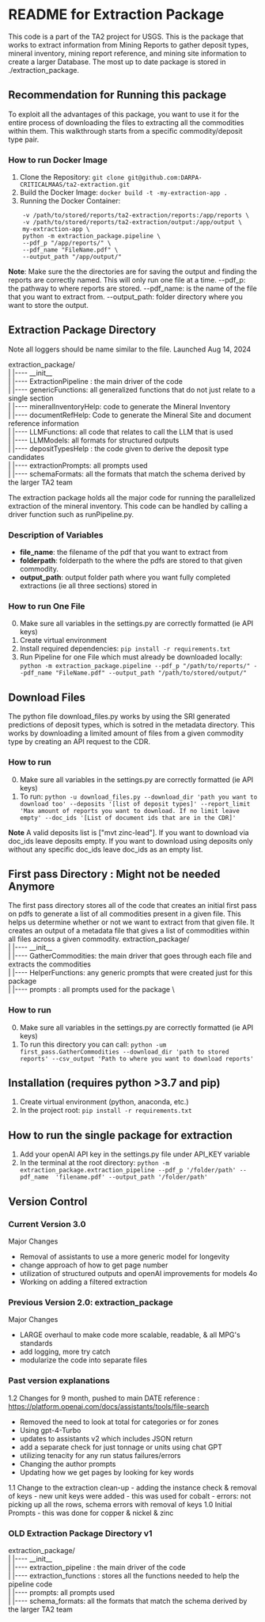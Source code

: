 # README for Extraction Package
This code is a part of the TA2 project for USGS. This is the package that works to extract information from Mining Reports to gather deposit types, mineral inventory, mining report reference, and mining site information to create a larger Database. The most up to date package is stored in ./extraction_package. 


## Recommendation for Running this package
To exploit all the advantages of this package, you want to use it for the entire process of downloading the files to extracting all the commodities within them. This walkthrough starts from a specific commodity/deposit type pair. 

### How to run Docker Image
1. Clone the Repository: `git clone git@github.com:DARPA-CRITICALMAAS/ta2-extraction.git `
2. Build the Docker Image: `docker build -t -my-extraction-app .`
3. Running the Docker Container: 
```docker run \
    -v /path/to/stored/reports/ta2-extraction/reports:/app/reports \
    -v /path/to/stored/reports/ta2-extraction/output:/app/output \
    my-extraction-app \
    python -m extraction_package.pipeline \
    --pdf_p "/app/reports/" \
    --pdf_name "FileName.pdf" \
    --output_path "/app/output/"
```

**Note**: Make sure the the directories are for saving the output and finding the reports are correctly named. This will only run one file at a time. --pdf_p: the pathway to where reports are stored. --pdf_name: is the name of the file that you want to extract from. --output_path: folder directory where you want to store the output.

## Extraction Package Directory 
Note all loggers should be name similar to the file.
Launched Aug 14, 2024


extraction_package/ \
|    |---- \_\_init\_\_ \
|    |---- ExtractionPipeline : the main driver of the code \
|       |---- genericFunctions: all generalized functions that do not just relate to a single section \
|       |---- mineralInventoryHelp: code to generate the Mineral Inventory \
|       |---- documentRefHelp: Code to generate the Mineral Site and document reference information \
|       |---- LLMFunctions: all code that relates to call the LLM that is used \
|       |---- LLMModels: all formats for structured outputs \
|       |---- depositTypesHelp : the code given to derive the deposit type candidates \
|       |---- extractionPrompts: all prompts used \
|       |---- schemaFormats: all the formats that match the schema derived by the larger TA2 team 

The extraction package holds all the major code for running the parallelized extraction of the mineral inventory. This code can be handled by calling a driver function such as runPipeline.py.

### Description of Variables
* **file_name**: the filename of the pdf that you want to extract from
* **folderpath**: folderpath to the where the pdfs are stored to that given commodity.
* **output_path**: output folder path where you want fully completed extractions (ie all three sections) stored in


### How to run One File
0. Make sure all variables in the settings.py are correctly formatted (ie API keys)
1. Create virtual environment
2. Install required dependencies: `pip install -r requirements.txt`
3. Run Pipeline for one File which must already be downloaded locally: `python -m extraction_package.pipeline --pdf_p "/path/to/reports/" --pdf_name "FileName.pdf" --output_path "/path/to/stored/output/"`


## Download Files
The python file download_files.py works by using the SRI generated predictions of deposit types, which is sotred in the metadata directory. This works by downloading a limited amount of files from a given commodity type by creating an API request to the CDR.

### How to run
0. Make sure all variables in the settings.py are correctly formatted (ie API keys) 
1. To run: `python -u download_files.py --download_dir 'path you want to download too' --deposits '[list of deposit types]' --report_limit 'Max amount of reports you want to download. If no limit leave empty' --doc_ids '[List of document ids that are in the CDR]' `

**Note** A valid deposits list is ["mvt zinc-lead"]. If you want to download via doc_ids leave deposits empty. If you want to download using deposits only without any specific doc_ids leave doc_ids as an empty list. 

## First pass Directory : Might not be needed Anymore
The first pass directory stores all of the code that creates an initial first pass on pdfs to generate a list of all commodities present in a given file. This helps us determine whether or not we want to extract from that given file. It creates an output of a metadata file that gives a list of commodities within all files across a given commodity. 
extraction_package/ \
|    |---- \_\_init\_\_ \
|    |---- GatherCommodities: the main driver that goes through each file and extracts the commodities \
|    |---- HelperFunctions: any generic prompts that were created just for this package \
|    |---- prompts : all prompts used for the package \

### How to run
0. Make sure all variables in the settings.py are correctly formatted (ie API keys) 
1. To run this directory you can call:  `python -um first_pass.GatherCommodities --download_dir 'path to stored reports' --csv_output 'Path to where you want to download reports'`

## Installation (requires python >3.7 and pip)
1. Create virtual environment (python, anaconda, etc.)
2. In the project root: `pip install -r requirements.txt`


## How to run the single package for extraction
1. Add your openAI API key in the settings.py file under API_KEY variable
2. In the terminal at the root directory: `python -m extraction_package.extraction_pipeline --pdf_p '/folder/path' --pdf_name  'filename.pdf' --output_path '/folder/path' `

## Version Control
### Current Version 3.0
Major Changes
- Removal of assistants to use a more generic model for longevity
- change approach of how to get page number
- utilization of structured outputs and openAI improvements for models 4o
- Working on adding a filtered extraction 

### Previous Version 2.0: extraction_package
Major Changes
- LARGE overhaul to make code more scalable, readable, & all MPG's standards
- add logging, more try catch
- modularize the code into separate files

### Past version explanations
1.2 Changes for 9 month, pushed to main DATE
reference : https://platform.openai.com/docs/assistants/tools/file-search
- Removed the need to look at total for categories or for zones
- Using gpt-4-Turbo
- updates to assistants v2 which includes JSON return
- add a separate check for just tonnage or units using chat GPT
- utilizing tenacity for any run status failures/errors
- Changing the author prompts
- Updating how we get pages by looking for key words


1.1 Change to the extraction clean-up
    - adding the instance check & removal of keys
    - new unit keys were added
    - this was used for cobalt
    - errors: not picking up all the rows, schema errors with removal of keys
1.0 Initial Prompts
    - this was done for copper & nickel & zinc


### OLD Extraction Package Directory v1
extraction_package/ \
|    |---- \_\_init\_\_ \
| |---- extraction_pipeline : the main driver of the code \
|    |---- extraction_functions : stores all the functions needed to help the pipeline code \
|    |---- prompts: all prompts used \
|    |---- schema_formats: all the formats that match the schema derived by the larger TA2 team 
